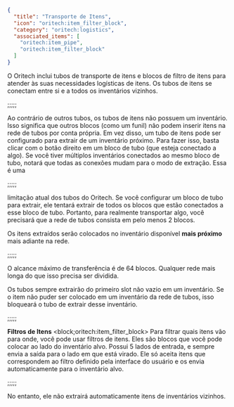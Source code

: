 ```json
{
  "title": "Transporte de Itens",
  "icon": "oritech:item_filter_block",
  "category": "oritech:logistics",
  "associated_items": [
    "oritech:item_pipe",
    "oritech:item_filter_block"
  ]
}
```

O Oritech inclui tubos de transporte de itens e blocos de filtro de itens para atender às suas necessidades logísticas de itens. Os tubos de itens se conectam entre si e a todos
os inventários vizinhos.

;;;;;

Ao contrário de outros tubos, os tubos de itens não possuem um inventário. Isso significa que outros blocos (como um funil)
não podem inserir itens na rede de tubos por conta própria.
Em vez disso, um tubo de itens pode ser configurado para extrair de um inventário próximo. Para fazer isso,
basta clicar com o botão direito em um bloco de tubo (que esteja conectado a algo).
Se você tiver múltiplos inventários conectados ao mesmo bloco de tubo,
notará que todas as conexões mudam para o modo de extração. Essa é uma

;;;;;

limitação atual dos tubos do Oritech. Se você configurar um bloco de tubo para extrair, ele tentará extrair
de todos os blocos que estão conectados a esse bloco de tubo. Portanto, para realmente transportar algo, você precisará que a rede de tubos consista em pelo menos 2 blocos.

Os itens extraídos serão colocados no inventário disponível **mais próximo** mais adiante na rede.

;;;;;

O alcance máximo de transferência é de 64 blocos. Qualquer rede mais longa do que isso precisa ser dividida.


Os tubos sempre extrairão do primeiro slot não vazio em um inventário. Se o item não puder ser colocado em um inventário da rede de tubos, isso bloqueará
o tubo de extrair desse inventário.

;;;;;

**Filtros de Itens**
<block;oritech:item_filter_block>
Para filtrar quais itens vão para onde, você pode usar filtros de itens. Eles são blocos que você pode colocar ao lado do inventário alvo. Possui 5 lados de entrada, 
e sempre envia a saída para o lado em que está virado.
Ele só aceita itens que correspondem ao filtro definido pela interface do usuário e os envia automaticamente para o inventário alvo.

;;;;;

No entanto, ele não extrairá automaticamente itens de inventários vizinhos.
